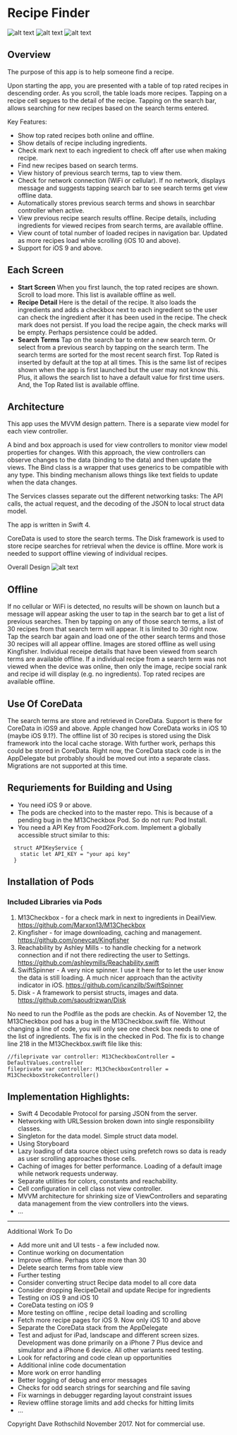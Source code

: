 # Recipe Finder
![alt text](ReadMeImages/Recipes.jpg "Choose recipe")
![alt text](ReadMeImages/recipeDetail.jpg "Detail of the recipe")
![alt text](ReadMeImages/searchTerms.jpg "Search term history")

## Overview

The purpose of this app is to help someone find a recipe.

Upon starting the app, you are presented with a table of top rated recipes in descending order.  As you scroll, the table loads more recipes.  Tapping on a recipe cell segues to the detail of the recipe.  Tapping on the search bar, allows searching for new recipes based on the search terms entered.

Key Features:
- Show top rated recipes both online and offline.
- Show details of recipe including ingredients.
- Check mark next to each ingredient to check off after use when making recipe.
- Find new recipes based on search terms.
- View history of previous search terms, tap to view them.
- Check for network connection (WiFi or cellular).  If no network, displays message and suggests tapping search bar to see search terms get view offline data.
- Automatically stores previous search terms and shows in searchbar controller when active.
- View previous recipe search results offline. Recipe details, including ingredients for viewed recipes from search terms, are available offline.
- View count of total number of loaded recipes in navigation bar.  Updated as more recipes load while scrolling (iOS 10 and above).
- Support for iOS 9 and above.


## Each Screen
* **Start Screen**  When you first launch, the top rated recipes are shown.  Scroll to load more. This list is available offline as well.
* **Recipe Detail**  Here is the detail of the recipe.  It also loads the ingredients and adds a checkbox next to each ingredient so the user can check the ingredient after it has been used in the recipe.  The check mark does not persist. If you load the recipe again, the check marks will be empty.  Perhaps persistence could be added.
* **Search Terms**  Tap on the search bar to enter a new search term. Or select from a previous search  by tapping on the search term. The search terms are sorted for the most recent search first. Top Rated is inserted by default at the top at all times.  This is the same list of recipes shown when the app is first launched but the user may not know this.  Plus, it allows the search list to have a default value for first time users.  And, the Top Rated list is available offline.

## Architecture
This app uses the MVVM design pattern.  There is a separate view model for each view controller.

A bind and box approach is used for view controllers to monitor view model properties for changes. With this approach, the view controllers can observe changes to the data (binding to the data) and then update the views. The Bind class is a wrapper that uses generics to be compatible with any type. This binding mechanism allows things like text fields to update when the data changes.

The Services classes separate out the different networking tasks: The API calls, the actual request, and the decoding of the JSON to local struct data model.

The app is written in Swift 4.

CoreData is used to store the search terms. The Disk framework is used to store recipe searches for retrieval when the device is offline.  More work is needed to support offline viewing of individual recipes.

Overall Design
![alt text](ReadMeImages/Design.jpg "Search term history")


## Offline
If no cellular or WiFi is detected, no results will be shown on launch but a message will appear asking the user to tap in the search bar to get a list of previous searches.  Then by tapping on any of those search terms, a list of 30 recipes from that search term will appear.  It is limited to 30 right now.  Tap the search bar again and load one of the other search terms and those 30 recipes will all appear offline.  Images are stored offline as well using Kingfisher. Individual receipe details that have been viewed from search terms are available offline.  If a individual recipe from a search term was not viewed when the device was online, then only the image, recipe social rank and recipe id will display (e.g. no ingredients). Top rated recipes are  available offline.

## Use Of CoreData
The search terms are store and retrieved in CoreData.  Support is there for CoreData in iOS9 and above.  Apple changed how CoreData works in iOS 10 (maybe iOS 9.1?).  The offline list of 30 recipes is stored using the Disk framework into the local cache storage.  With further work, perhaps this could be stored in CoreData.  Right now, the CoreData stack code is in the AppDelegate but probably should be moved out into a separate class. Migrations are not supported at this time.

## Requriements for Building and Using

* You need iOS 9 or above.  
* The pods are checked into to the master repo.  This is because of a pending bug in the M13Checkbox Pod.  So do not run:  Pod Install.
* You need a API Key from Food2Fork.com.  Implement a globally accessible struct similar to this:
```
  struct APIKeyService {
    static let API_KEY = "your api key"
  }
```

## Installation of Pods
### Included Libraries via Pods
1. M13Checkbox - for a check mark in next to ingredients in DeailView. https://github.com/Marxon13/M13Checkbox
2. Kingfisher - for image downloading, caching and management. https://github.com/onevcat/Kingfisher
3. Reachability by Ashley Mills - to handle checking for a network connection and if not there redirecting the user to Settings. https://github.com/ashleymills/Reachability.swift
4. SwiftSpinner - A very nice spinner.  I use it here for to let the user know the data is still loading.  A much nicer approach than the activity indicator in iOS. https://github.com/icanzilb/SwiftSpinner
5. Disk - A framework to persist structs, images and data.  https://github.com/saoudrizwan/Disk

No need to run the Podfile as the pods are checkin.  As of November 12, the M13Checkbox pod has a bug in the M13Checkbox.swift file.  Without changing a line of code, you will only see one check box needs to one of the list of ingredients.  The fix is in the checked in Pod.  The fix is to change line 218 in the M13Checkbox.swift file like this:
```
//fileprivate var controller: M13CheckboxController = DefaultValues.controller
fileprivate var controller: M13CheckboxController = M13CheckboxStrokeController()
```



## Implementation Highlights:

* Swift 4 Decodable Protocol for parsing JSON from the server.
* Networking with URLSession broken down into single responsibility classes.
* Singleton for the data model. Simple struct data model.
* Using Storyboard
* Lazy loading of data source object using prefetch rows so data is ready as user scrolling approaches those cells.
* Caching of images for better performance.  Loading of a default image while network requests underway.
* Separate utilities for colors, constants and reachability.
* Cell configuration in cell class not view controller.
* MVVM architecture for shrinking size of ViewControllers and separating data management from the view controllers into the views.
* ...

---

Additional Work To Do
* Add more unit and UI tests - a few included now.
* Continue working on documentation
* Improve offline. Perhaps store more than 30
* Delete search terms from table view
* Further testing
* Consider converting struct Recipe data model to all core data
* Consider dropping RecipeDetail and update Recipe for ingredients
* Testing on iOS 9 and iOS 10
* CoreData testing on iOS 9
* More testing on offline , recipe detail loading and scrolling
* Fetch more recipe pages for iOS 9.  Now only iOS 10 and above
* Separate the CoreData stack from the AppDelegate
* Test and adjust for iPad, landscape and different screen sizes. Development was done primarily on a iPhone 7 Plus device and simulator and a iPhone 6 device. All other variants need testing.
* Look for refactoring and code clean up opportunities
* Additional inline code documentation
* More work on error handling
* Better logging of debug and error messages
* Checks for odd search strings for searching and file saving
* Fix warnings in debugger regarding layout constraint issues
* Review offline storage limits and add checks for hitting limits
* ...


Copyright Dave Rothschild November 2017. Not for commercial use.
